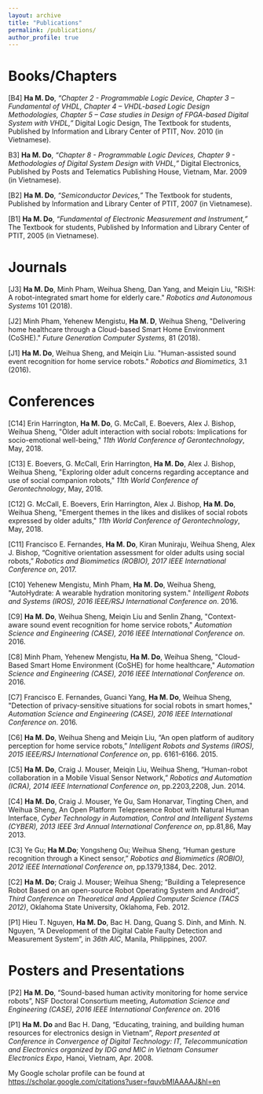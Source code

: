 ```yaml
---
layout: archive
title: "Publications"
permalink: /publications/
author_profile: true
---
```

# Books/Chapters
[B4] **Ha M. Do**, *“Chapter 2 - Programmable Logic Device, Chapter 3 – Fundamental of VHDL, Chapter 4 – VHDL-based Logic Design Methodologies, Chapter 5 – Case studies in  Design of FPGA-based Digital System with VHDL,”* Digital Logic Design, The Textbook for students, Published by Information and Library Center of PTIT, Nov. 2010 (in Vietnamese).

B3] **Ha M. Do**, *“Chapter 8 - Programmable Logic Devices, Chapter 9 - Methodologies of Digital System Design with VHDL,”* Digital Electronics, Published by Posts and Telematics Publishing House, Vietnam, Mar. 2009 (in Vietnamese).

[B2] **Ha M. Do**, *“Semiconductor Devices,”* The Textbook for students, Published by Information and Library Center of PTIT, 2007 (in Vietnamese).

[B1] **Ha M. Do**, *“Fundamental of Electronic Measurement and Instrument,”* The Textbook for students, Published by Information and Library Center of PTIT, 2005 (in Vietnamese).

# Journals  
[J3] **Ha M. Do**, Minh Pham, Weihua Sheng, Dan Yang, and Meiqin Liu, "RiSH: A robot-integrated smart home for elderly care." *Robotics and Autonomous Systems* 101 (2018).

[J2] Minh Pham, Yehenew Mengistu, **Ha M. D**, Weihua Sheng, "Delivering home healthcare through a Cloud-based Smart Home Environment (CoSHE)." *Future Generation Computer Systems,* 81 (2018).

[J1] **Ha M. Do**, Weihua Sheng, and Meiqin Liu. "Human-assisted sound event recognition for home service robots." *Robotics and Biomimetics,* 3.1 (2016).

# Conferences
[C14] Erin Harrington, **Ha M. Do**, G. McCall, E. Boevers, Alex J. Bishop, Weihua Sheng, "Older adult interaction with social robots: Implications for socio-emotional well-being," *11th World Conference of Gerontechnology*, May, 2018.   

[C13] E. Boevers, G. McCall, Erin Harrington, **Ha M. Do**, Alex J. Bishop, Weihua Sheng, "Exploring older adult concerns regarding acceptance and use of social companion robots," *11th World Conference of Gerontechnology*, May, 2018.

[C12] G. McCall, E. Boevers, Erin Harrington, Alex J. Bishop, **Ha M. Do**, Weihua Sheng, "Emergent themes in the likes and dislikes of social robots expressed by older adults," *11th World Conference of Gerontechnology*, May, 2018. 

[C11] Francisco E. Fernandes, **Ha M. Do**, Kiran Muniraju, Weihua Sheng, Alex J. Bishop, “Cognitive orientation assessment for older adults using social robots,” *Robotics and Biomimetics (ROBIO), 2017 IEEE International Conference on*, 2017.

[C10] Yehenew Mengistu, Minh Pham, **Ha M. Do**, Weihua Sheng, "AutoHydrate: A wearable hydration monitoring system." *Intelligent Robots and Systems (IROS), 2016 IEEE/RSJ International Conference on*. 2016.

[C9] **Ha M. Do**, Weihua Sheng, Meiqin Liu and Senlin Zhang, "Context-aware sound event recognition for home service robots," *Automation Science and Engineering (CASE), 2016 IEEE International Conference on*. 2016.

[C8] Minh Pham, Yehenew Mengistu, **Ha M. Do**, Weihua Sheng, "Cloud-Based Smart Home Environment (CoSHE) for home healthcare," *Automation Science and Engineering (CASE), 2016 IEEE International Conference on*. 2016.

[C7] Francisco E. Fernandes, Guanci Yang, **Ha M. Do**, Weihua Sheng, "Detection of privacy-sensitive situations for social robots in smart homes," *Automation Science and Engineering (CASE), 2016 IEEE International Conference on*. 2016.

[C6] **Ha M. Do**, Weihua Sheng and Meiqin Liu, “An open platform of auditory perception for home service robots,” *Intelligent Robots and Systems (IROS), 2015 IEEE/RSJ International Conference on*, pp. 6161-6166. 2015.

[C5] **Ha M. Do**, Craig J. Mouser, Meiqin Liu, Weihua Sheng, “Human-robot collaboration in a Mobile Visual Sensor Network,” *Robotics and Automation (ICRA), 2014 IEEE International Conference on*, pp.2203,2208, Jun. 2014.

[C4] **Ha M. Do**, Craig J. Mouser, Ye Gu, Sam Honarvar, Tingting Chen, and Weihua Sheng, An Open Platform Telepresence Robot with Natural Human Interface,  *Cyber Technology in Automation, Control and Intelligent Systems (CYBER), 2013 IEEE 3rd Annual International Conference on*, pp.81,86, May 2013.

[C3] Ye Gu; **Ha M.Do**; Yongsheng Ou; Weihua Sheng, “Human gesture recognition through a Kinect sensor,” *Robotics and Biomimetics (ROBIO), 2012 IEEE International Conference on*, pp.1379,1384, Dec. 2012.

[C2] **Ha M. Do**; Craig J. Mouser; Weihua Sheng; “Building a Telepresence Robot Based on an open-source Robot Operating System and Android”, *Third Conference on Theoretical and Applied Computer Science (TACS 2012)*, Oklahoma State University, Oklahoma, Feb. 2012.

[P1] Hieu T. Nguyen, **Ha M. Do**, Bac H. Dang, Quang S. Dinh, and Minh. N. Nguyen, “A Development of the Digital Cable Faulty Detection and Measurement System”, in *36th AIC*, Manila, Philippines, 2007.

# Posters and Presentations
[P2] **Ha M. Do**, “Sound-based human activity monitoring for home service robots”, NSF Doctoral Consortium meeting, *Automation Science and Engineering (CASE), 2016 IEEE International Conference on*. 2016

[P1] **Ha M. Do** and Bac H. Dang, “Educating, training, and building human resources for electronics design in Vietnam”, *Report presented at Conference in Convergence of Digital Technology: IT, Telecommunication and Electronics organized by IDG and MIC in Vietnam Consumer Electronics Expo*, Hanoi, Vietnam, Apr. 2008.

My Google scholar profile can be found at
https://scholar.google.com/citations?user=fquvbMIAAAAJ&hl=en

